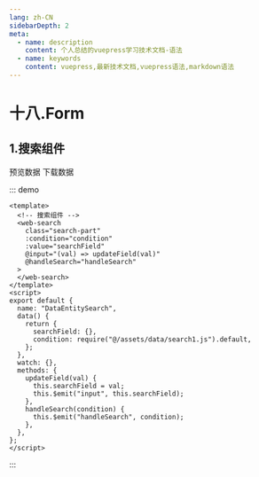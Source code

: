 ```yaml
---
lang: zh-CN
sidebarDepth: 2
meta:
  - name: description
    content: 个人总结的vuepress学习技术文档-语法
  - name: keywords
    content: vuepress,最新技术文档,vuepress语法,markdown语法
---
```


# 十八.Form

## 1.搜索组件

<web-button-group>
  <web-preview url="/web-elementui/element-package/eg.html">预览数据</web-preview>
  <web-button style="display:inline;" type="link" ><a link="./assets/data/search1.js">下载数据</a></web-button>
</web-button-group>

<pageTemplate />

::: demo

```vue
<template>
  <!-- 搜索组件 -->
  <web-search
    class="search-part"
    :condition="condition"
    :value="searchField"
    @input="(val) => updateField(val)"
    @handleSearch="handleSearch"
  >
  </web-search>
</template>
<script>
export default {
  name: "DataEntitySearch",
  data() {
    return {
      searchField: {},
      condition: require("@/assets/data/search1.js").default,
    };
  },
  watch: {},
  methods: {
    updateField(val) {
      this.searchField = val;
      this.$emit("input", this.searchField);
    },
    handleSearch(condition) {
      this.$emit("handleSearch", condition);
    },
  },
};
</script>
```

:::
